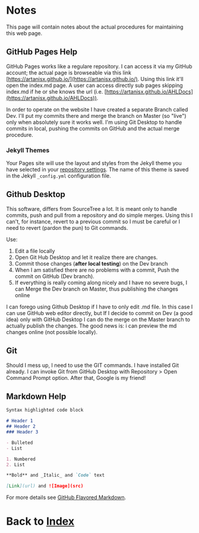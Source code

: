 # Notes
This page will contain notes about the actual procedures for maintaining this web page.

## GitHub Pages Help
GitHub Pages works like a regulare repository. I can access it via my GitHub account; the actual page is browseable via this link [https://artanisx.github.io/](https://artanisx.github.io/). Using this link it'll open the index.md page. A user can access directly sub pages skipping index.md if he or she knows the url (i.e. [https://artanisx.github.io/AHLDocs](https://artanisx.github.io/AHLDocs)).

In order to operate on the website I have created a separate Branch called Dev. I'll put my commits there and merge the branch on Master (so "live") only when absolutely sure it works well. I'm using Git Desktop to handle commits in local, pushing the commits on GitHub and the actual merge procedure.

### Jekyll Themes

Your Pages site will use the layout and styles from the Jekyll theme you have selected in your [repository settings](https://github.com/Artanisx/artanisx.github.io/settings). The name of this theme is saved in the Jekyll `_config.yml` configuration file.

## Github Desktop
This software, differs from SourceTree a lot. It is meant only to handle commits, push and pull from a repository and do simple merges. Using this I can't, for instance, revert to a previous commit so I must be careful or I need to revert (pardon the pun) to Git commands.

Use:
1. Edit a file locally
2. Open Git Hub Desktop and let it realize there are changes.
3. Commit those changes (**after local testing**) on the Dev branch
4. When I am satisfied there are no problems with a commit, Push the commit on GitHub (Dev branch).
5. If everything is really coming along nicely and I have no severe bugs, I can Merge the Dev branch on Master, thus publishing the changes online

I can forego using Github Desktop if I have to only edit .md file. In this case I can use GitHub web editor directly, but If I decide to commit on Dev (a good idea) only with GitHub Desktop I can do the merge on the Master branch to actually publish the changes. The good news is: i can preview the md changes online (not possible locally).

## Git 
Should I mess up, I need to use the GIT commands. I have installed Git already. I can invoke Git from GitHub Desktop with Repository > Open Command Prompt option. After that, Google is my friend!

## Markdown Help
```markdown
Syntax highlighted code block

# Header 1
## Header 2
### Header 3

- Bulleted
- List

1. Numbered
2. List

**Bold** and _Italic_ and `Code` text

[Link](url) and ![Image](src)
```

For more details see [GitHub Flavored Markdown](https://guides.github.com/features/mastering-markdown/).


# Back to [Index](https://artanisx.github.io/)
